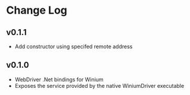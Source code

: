 ﻿# Change Log

<!--## Unreleased-->
## v0.1.1

- Add constructor using specifed remote address


## v0.1.0

- WebDriver .Net bindings for Winium
- Exposes the service provided by the native WiniumDriver executable





